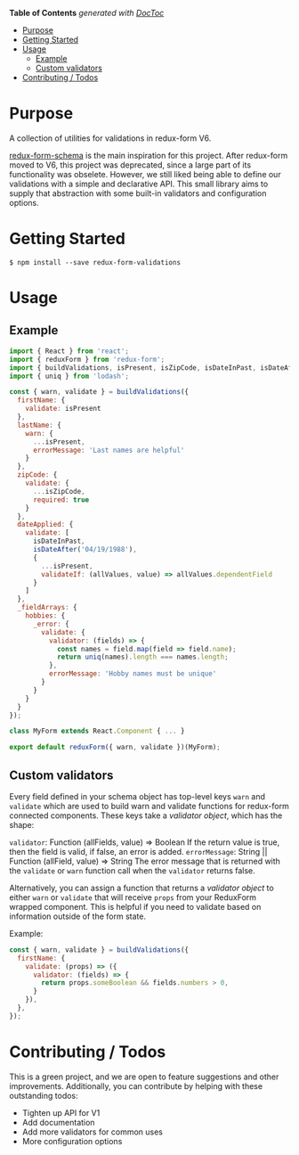 <!-- START doctoc generated TOC please keep comment here to allow auto update -->
<!-- DON'T EDIT THIS SECTION, INSTEAD RE-RUN doctoc TO UPDATE -->
**Table of Contents**  *generated with [DocToc](https://github.com/thlorenz/doctoc)*

- [Purpose](#purpose)
- [Getting Started](#getting-started)
- [Usage](#usage)
  - [Example](#example)
  - [Custom validators](#custom-validators)
- [Contributing / Todos](#contributing--todos)

<!-- END doctoc generated TOC please keep comment here to allow auto update -->

# Purpose
A collection of utilities for validations in redux-form V6.

[redux-form-schema](https://github.com/Lighthouse-io/redux-form-schema) is the main
inspiration for this project. After redux-form moved to V6, this project was deprecated,
since a large part of its functionality was obselete. However, we still liked being able
to define our validations with a simple and declarative API. This small library aims to
supply that abstraction with some built-in validators and configuration options.

# Getting Started
```
$ npm install --save redux-form-validations
```

# Usage
## Example
```javascript
import { React } from 'react';
import { reduxForm } from 'redux-form';
import { buildValidations, isPresent, isZipCode, isDateInPast, isDateAfter } from 'redux-form-validations';
import { uniq } from 'lodash';

const { warn, validate } = buildValidations({
  firstName: {
    validate: isPresent
  },
  lastName: {
    warn: {
      ...isPresent,
      errorMessage: 'Last names are helpful'
    }
  },
  zipCode: {
    validate: {
      ...isZipCode,
      required: true
    }
  },
  dateApplied: {
    validate: [
      isDateInPast,
      isDateAfter('04/19/1988'),
      {
        ...isPresent,
        validateIf: (allValues, value) => allValues.dependentField
      }
    ]
  },
  _fieldArrays: {
    hobbies: {
      _error: {
        validate: {
          validator: (fields) => {
            const names = field.map(field => field.name);
            return uniq(names).length === names.length;
          },
          errorMessage: 'Hobby names must be unique'
        }
      }
    }
  }
});

class MyForm extends React.Component { ... }

export default reduxForm({ warn, validate })(MyForm);
```

## Custom validators
Every field defined in your schema object has top-level keys `warn` and `validate` which are used to build warn and validate functions for redux-form connected components. These keys take a _validator object_, which has the shape:

`validator`: Function (allFields, value) => Boolean
If the return value is true, then the field is valid, if false, an error is added.
`errorMessage`: String || Function (allField, value) => String
The error message that is returned with the `validate` or `warn` function call when the `validator` returns false.

Alternatively, you can assign a function that returns a _validator object_ to either `warn` or `validate` that will receive `props` from your ReduxForm wrapped component. This is helpful if you need to validate based on information outside of the form state.

Example:

```javascript
const { warn, validate } = buildValidations({
  firstName: {
    validate: (props) => ({
      validator: (fields) => {
        return props.someBoolean && fields.numbers > 0,
      }
    }),
  },
});
```

# Contributing / Todos
This is a green project, and we are open to feature suggestions and other improvements.
Additionally, you can contribute by helping with these outstanding todos:

* Tighten up API for V1
* Add documentation
* Add more validators for common uses
* More configuration options
